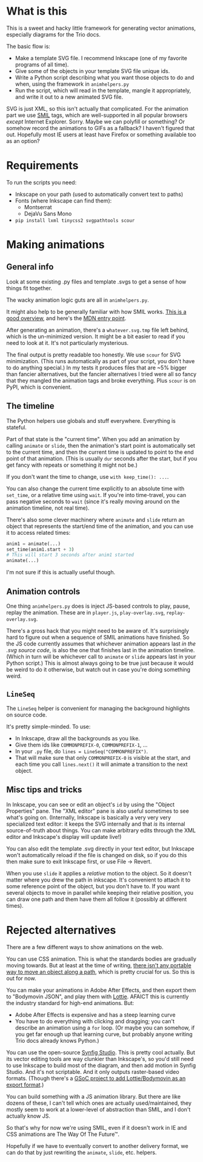 # What is this

This is a sweet and hacky little framework for generating vector
animations, especially diagrams for the Trio docs.

The basic flow is:

- Make a template SVG file. I recommend Inkscape (one of my favorite
  programs of all time).
- Give some of the objects in your template SVG file unique ids.
- Write a Python script describing what you want those objects to do
  and when, using the framework in `animhelpers.py`
- Run the script, which will read in the template, mangle it
  appropriately, and write it out to a new animated SVG file.
  
SVG is just XML, so this isn't actually that complicated. For the
animation part we use
[SMIL](https://en.wikipedia.org/wiki/Synchronized_Multimedia_Integration_Language)
tags, which are well-supported in all popular browsers *except*
Internet Explorer. Sorry. Maybe we can polyfill or something? Or
somehow record the animations to GIFs as a fallback? I haven't figured
that out. Hopefully most IE users at least have Firefox or something
available too as an option?


# Requirements

To run the scripts you need:

- Inkscape on your path (used to automatically convert text to paths)
- Fonts (where Inkscape can find them):
  - Montserrat
  - DejaVu Sans Mono
- `pip install lxml tinycss2 svgpathtools scour`


# Making animations

## General info

Look at some existing .py files and template .svgs to get a sense of
how things fit together.

The wacky animation logic guts are all in `animhelpers.py`.

It might also help to be generally familiar with how SMIL works. [This
is a good
overview](https://css-tricks.com/guide-svg-animations-smil/), and
here's the [MDN entry
point](https://developer.mozilla.org/en-US/docs/Web/SVG/SVG_animation_with_SMIL).

After generating an animation, there's a `whatever.svg.tmp` file left
behind, which is the un-minimized version. It might be a bit easier to
read if you need to look at it. It's not particularly mysterious.

The final output is pretty readable too honestly. We use `scour` for
SVG minimization. (This runs automatically as part of your script, you
don't have to do anything special.) In my tests it produces files that
are ~5% bigger than fancier alternatives, but the fancier alternatives
I tried were all so fancy that they mangled the animation tags and
broke everything. Plus `scour` is on PyPI, which is convenient.


## The timeline

The Python helpers use globals and stuff everywhere. Everything is
stateful.

Part of that state is the "current time". When you add an animation by
calling `animate` or `slide`, then the animation's start point is
automatically set to the current time, and then the current time is
updated to point to the end point of that animation. (This is usually
`dur` seconds after the start, but if you get fancy with repeats or
something it might not be.)

If you don't want the time to change, use `with keep_time(): ...`.

You can also change the current time explicitly to an absolute time
with `set_time`, or a relative time using `wait`. If you're into
time-travel, you can pass negative seconds to `wait` (since it's
really moving around on the animation timeline, not real time).

There's also some clever machinery where `animate` and `slide` return
an object that represents the start/end time of the animation, and you
can use it to access related times:

```python
anim1 = animate(...)
set_time(anim1.start + 3)
# This will start 3 seconds after anim1 started
animate(...)
```

I'm not sure if this is actually useful though.


## Animation controls

One thing `animhelpers.py` does is inject JS-based controls to play,
pause, replay the animation. These are in `player.js`,
`play-overlay.svg`, `replay-overlay.svg`.

There's a gross hack that you might need to be aware of. It's
surprisingly hard to figure out when a sequence of SMIL animations
have finished. So the JS code currently assumes that whichever
animation appears last *in the .svg source code*, is also the one that
finishes last in the animation timeline. (Which in turn will be
whichever call to `animate` or `slide` appears last in your Python
script.) This is almost always going to be true just because it would
be weird to do it otherwise, but watch out in case you're doing
something weird.


## `LineSeq`

The `LineSeq` helper is convenient for managing the background
highlights on source code.

It's pretty simple-minded. To use:

- In Inkscape, draw all the backgrounds as you like.
- Give them ids like `COMMONPREFIX-0`, `COMMONPREFIX-1`, ...
- In your `.py` file, do `lines = LineSeq("COMMONPREFIX")`.
- That will make sure that only `COMMONPREFIX-0` is visible at the
  start, and each time you call `lines.next()` it will animate a
  transition to the next object.


## Misc tips and tricks

In Inkscape, you can see or edit an object's `id` by using the "Object
Properties" pane. The "XML editor" pane is also useful sometimes to
see what's going on. (Internally, Inkscape is basically a very very
very specialized text editor: it keeps the SVG internally and that
*is* its internal source-of-truth about things. You can make arbitrary
edits through the XML editor and Inkscape's display will update live!)

You can also edit the template .svg directly in your text editor, but
Inkscape won't automatically reload if the file is changed on disk, so
if you do this then make sure to exit Inkscape first, or use File ->
Revert.

When you use `slide` it applies a *relative* motion to the object. So
it doesn't matter where you drew the path in inkscape. It's convenient
to attach it to some reference point of the object, but you don't have
to. If you want several objects to move in parallel while keeping
their relative position, you can draw one path and them have them all
follow it (possibly at different times).


# Rejected alternatives

There are a few different ways to show animations on the web.

You can use CSS animation. This is what the standards bodies are
gradually moving towards. But at least at the time of writing, [there
isn't any portable way to move an object along a
path](https://caniuse.com/#feat=css-motion-paths), which is pretty
crucial for us. So this is out for now.

You can make your animations in Adobe After Effects, and then export
them to "Bodymovin JSON", and play them with
[Lottie](http://airbnb.io/lottie/). AFAICT this is currently the
industry standard for high-end animations. But:

- Adobe After Effects is expensive and has a steep learning curve
- You have to do everything with clicking and dragging; you can't
  describe an animation using a `for` loop. (Or maybe you can somehow,
  if you get far enough up that learning curve, but probably anyone
  writing Trio docs already knows Python.)

You can use the open-source [Synfig Studio](https://www.synfig.org/).
This is pretty cool actually. But its vector editing tools are way
clunkier than Inkscape's, so you'd still need to use Inkscape to build
most of the diagram, and then add motion in Synfig Studio. And it's
not scriptable. And it only outputs raster-based video formats.
(Though there's a [GSoC project to add Lottie/Bodymovin as an export
format](https://forums.synfig.org/t/gsoc-2019-export-animation-for-web/9507/45).)

You can build something with a JS animation library. But there are
like dozens of these, I can't tell which ones are actually
used/maintained, they mostly seem to work at a lower-level of
abstraction than SMIL, and I don't actually know JS.

So that's why for now we're using SMIL, even if it doesn't work in IE
and CSS animations are The Way Of The Future™.

Hopefully if we have to eventually convert to another delivery format,
we can do that by just rewriting the `animate`, `slide`, etc. helpers.
